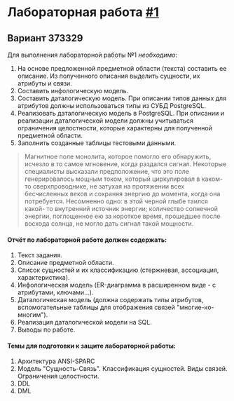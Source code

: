 # Лабораторная работа [#1](https://se.ifmo.ru/courses/db#lab1)

## Вариант 373329

Для выполнения лабораторной работы №1 *необходимо*:

1. На основе предложенной предметной области (текста) составить ее описание. Из полученного описания выделить сущности, их атрибуты и связи.
2. Составить инфологическую модель.
3. Составить даталогическую модель. При описании типов данных для атрибутов должны использоваться типы из СУБД PostgreSQL.
4. Реализовать даталогическую модель в PostgreSQL. При описании и реализации даталогической модели должны учитываться ограничения целостности, которые характерны для полученной предметной области.
5. Заполнить созданные таблицы тестовыми данными.

> Магнитное поле монолита, которое помогло его обнаружить, исчезло в то самое мгновение, когда раздался
сигнал. Некоторые специалисты высказали предположение, что это поле генерировалось мощным током,
который циркулировал в каком-то сверхпроводнике, не затухая на протяжении всех бесчисленных веков и
сохраняя энергию до момента, когда она потребуется. Несомненно одно: в этой черной глыбе таился какой-
то внутренний источник энергии; количество солнечной энергии, поглощенное ею за короткое время,
прошедшее после восхода солнца, не могло дать сигнал такой мощности.


#### Отчёт по лабораторной работе должен содержать:

1. Текст задания.
2. Описание предметной области.
3. Список сущностей и их классификацию (стержневая, ассоциация, характеристика).
4. Инфологическая модель (ER-диаграмма в расширенном виде - с атрибутами, ключами...).
5. Даталогическая модель (должна содержать типы атрибутов, вспомогательные таблицы для отображения связей "многие-ко-многим").
6. Реализация даталогической модели на SQL.
7. Выводы по работе.

#### Темы для подготовки к защите лабораторной работы:
1. Архитектура ANSI-SPARC
2. Модель "Сущность-Связь". Классификация сущностей. Виды связей. Ограничения целостности.
3. DDL
4. DML


